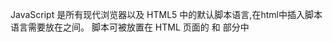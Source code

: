 JavaScript 是所有现代浏览器以及 HTML5 中的默认脚本语言,在html中插入脚本语言需要放在<scrip></scrip>之间。
脚本可被放置在 HTML 页面的 <body> 和 <head> 部分中
